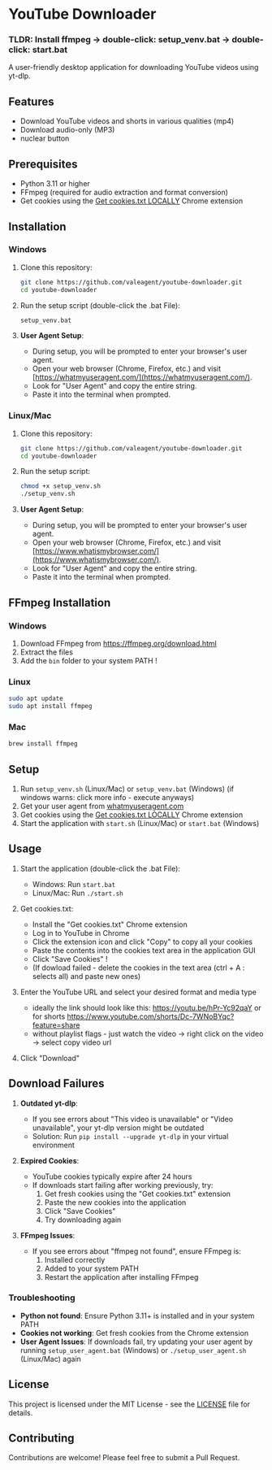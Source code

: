 # YouTube Downloader

### TLDR: Install ffmpeg -> double-click: setup_venv.bat -> double-click: start.bat

A user-friendly desktop application for downloading YouTube videos using yt-dlp.

## Features

- Download YouTube videos and shorts in various qualities (mp4)
- Download audio-only (MP3)
- nuclear button

## Prerequisites

- Python 3.11 or higher
- FFmpeg (required for audio extraction and format conversion)
- Get cookies using the [Get cookies.txt LOCALLY](https://chromewebstore.google.com/detail/cclelndahbckbenkjhflpdbgdldlbecc?utm_source=item-share-cb) Chrome extension

## Installation

### Windows

1. Clone this repository:
   ```bash
   git clone https://github.com/valeagent/youtube-downloader.git
   cd youtube-downloader
   ```

2. Run the setup script (double-click the .bat File):
   ```bash
   setup_venv.bat
   ```

3. **User Agent Setup**:
   - During setup, you will be prompted to enter your browser's user agent.
   - Open your web browser (Chrome, Firefox, etc.) and visit [https://whatmyuseragent.com/](https://whatmyuseragent.com/).
   - Look for "User Agent" and copy the entire string.
   - Paste it into the terminal when prompted.

### Linux/Mac

1. Clone this repository:
   ```bash
   git clone https://github.com/valeagent/youtube-downloader.git
   cd youtube-downloader
   ```

2. Run the setup script:
   ```bash
   chmod +x setup_venv.sh
   ./setup_venv.sh
   ```

3. **User Agent Setup**:
   - During setup, you will be prompted to enter your browser's user agent.
   - Open your web browser (Chrome, Firefox, etc.) and visit [https://www.whatismybrowser.com/](https://www.whatismybrowser.com/).
   - Look for "User Agent" and copy the entire string.
   - Paste it into the terminal when prompted.

## FFmpeg Installation

### Windows
1. Download FFmpeg from https://ffmpeg.org/download.html
2. Extract the files
3. Add the `bin` folder to your system PATH !

### Linux
```bash
sudo apt update
sudo apt install ffmpeg
```

### Mac
```bash
brew install ffmpeg
```

## Setup

1. Run `setup_venv.sh` (Linux/Mac) or `setup_venv.bat` (Windows) (if windows warns: click more info - execute anyways)
2. Get your user agent from [whatmyuseragent.com](https://whatmyuseragent.com/)
3. Get cookies using the [Get cookies.txt LOCALLY](https://chromewebstore.google.com/detail/cclelndahbckbenkjhflpdbgdldlbecc?utm_source=item-share-cb) Chrome extension
4. Start the application with `start.sh` (Linux/Mac) or `start.bat` (Windows)

## Usage

1. Start the application (double-click the .bat File):
   - Windows: Run `start.bat`
   - Linux/Mac: Run `./start.sh`

2. Get cookies.txt:
   - Install the "Get cookies.txt" Chrome extension
   - Log in to YouTube in Chrome
   - Click the extension icon and click "Copy" to copy all your cookies
   - Paste the contents into the cookies text area in the application GUI
   - Click "Save Cookies" !
   - (If dowload failed - delete the cookies in the text area (ctrl + A : selects all) and paste new ones)

3. Enter the YouTube URL and select your desired format and media type
   - ideally the link should look like this:
      https://youtu.be/hPr-Yc92qaY
      or for shorts
      https://www.youtube.com/shorts/Dc-7WNoBYqc?feature=share
   - without playlist flags - just watch the video -> right click on the video -> select copy video url
4. Click "Download"


## Download Failures

1. **Outdated yt-dlp**:
   - If you see errors about "This video is unavailable" or "Video unavailable", your yt-dlp version might be outdated
   - Solution: Run `pip install --upgrade yt-dlp` in your virtual environment

2. **Expired Cookies**:
   - YouTube cookies typically expire after 24 hours
   - If downloads start failing after working previously, try:
     1. Get fresh cookies using the "Get cookies.txt" extension
     2. Paste the new cookies into the application
     3. Click "Save Cookies"
     4. Try downloading again

3. **FFmpeg Issues**:
   - If you see errors about "ffmpeg not found", ensure FFmpeg is:
     1. Installed correctly
     2. Added to your system PATH
     3. Restart the application after installing FFmpeg
### Troubleshooting
- **Python not found**: Ensure Python 3.11+ is installed and in your system PATH
- **Cookies not working**: Get fresh cookies from the Chrome extension
- **User Agent Issues**: If downloads fail, try updating your user agent by running `setup_user_agent.bat` (Windows) or `./setup_user_agent.sh` (Linux/Mac) again

## License

This project is licensed under the MIT License - see the [LICENSE](LICENSE) file for details.

## Contributing

Contributions are welcome! Please feel free to submit a Pull Request. 